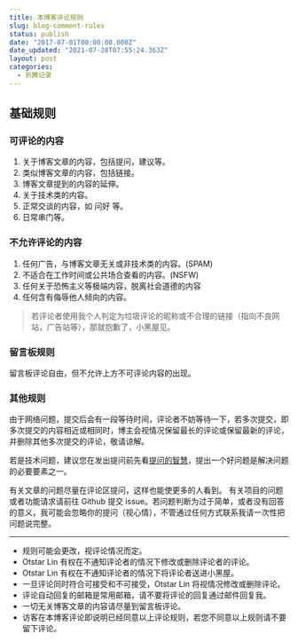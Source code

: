 ```yaml
---
title: 本博客评论规则
slug: blog-comment-rules
status: publish
date: "2017-07-01T00:00:00.000Z"
date_updated: "2021-07-28T07:55:24.363Z"
layout: post
categories:
  - 折腾记录
---
```


## 基础规则

### 可评论的内容

1. 关于博客文章的内容，包括提问，建议等。
2. 类似博客文章的内容，包括链接。
3. 博客文章提到的内容的延伸。
4. 关于技术类的内容。
5. 正常交谈的内容，如 问好 等。
6. 日常串门等。

### 不允许评论的内容

1. 任何广告，与博客文章无关或非技术类的内容。(SPAM)
2. 不适合在工作时间或公共场合查看的内容。(NSFW)
3. 任何关于恐怖主义等极端内容，脱离社会道德的内容
4. 任何含有侮辱他人倾向的内容。

> 若评论者使用我个人判定为垃圾评论的昵称或不合理的链接（指向不良网站，广告站等），那就抱歉了，小黑屋见。

### 留言板规则

留言板评论自由，但不允许上方不可评论内容的出现。

### 其他规则

由于网络问题，提交后会有一段等待时间，评论者不妨等待一下，若多次提交，即多次提交的内容相近或相同时，博主会视情况保留最长的评论或保留最新的评论，并删除其他多次提交的评论，敬请谅解。

若是技术问题，建议您在发出提问前先看[提问的智慧](https://github.com/ryanhanwu/How-To-Ask-Questions-The-Smart-Way/blob/master/README-zh_CN.md)，提出一个好问题是解决问题的必要要素之一。

有关文章的问题尽量在评论区提问，这样也能使更多的人看到。 有关项目的问题或者功能请求请前往 Github 提交 issue。若问题判断为过于简单，或者没有回答的意义，我可能会忽略你的提问（视心情），不管通过任何方式联系我请一次性把问题说完整。

---

- 规则可能会更改，视评论情况而定。
- Otstar Lin 有权在不通知评论者的情况下修改或删除评论者的评论。
- Otstar Lin 有权在不通知评论者的情况下将评论者送进小黑屋。
- 一旦评论同时符合可接受和不可接受，Otstar Lin 将视情况修改或删除评论。
- 评论自动回复的邮箱是常用邮箱，请不要将评论的回复通过邮件回复我。
- 一切无关博客文章的内容请尽量到留言板评论。
- 访客在本博客评论即说明已经同意以上评论规则，若您不同意以上规则请不要留下评论。
